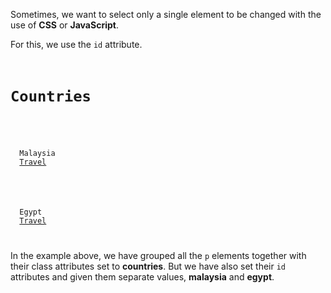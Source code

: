 Sometimes, we want to select only a single element to be changed with the use of **CSS** or **JavaScript**.

For this, we use the `id` attribute.

<codeblock language="html" type="lesson">
<code>
<h1>Countries</h1>

<p class = "countries" id = "malaysia">
  Malaysia
  <a href="https://www.malaysia.travel/">Travel</a>
</p>

<p class = "countries" id = "egypt">
  Egypt
  <a href="http://egypt.travel/">Travel</a>
</p>
</code>
</codeblock>

In the example above, we have grouped all the `p` elements together with their class attributes set to **countries**. But we have also set their `id` attributes and given them separate values, **malaysia** and **egypt**.